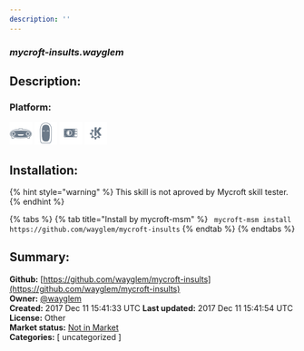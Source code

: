 ```yaml
---
description: ''
---
```


### _mycroft-insults.wayglem_  
## Description:  
  
  
  
### Platform:  
 ![Mark I](../.gitbook/assets/mark-1-icon.png)  ![Mark II](../.gitbook/assets/mark-2-icon.png)  ![Picroft](../.gitbook/assets/picroft-icon.png)  ![plasmoid](../.gitbook/assets/kde.png)   
## Installation:  
{% hint style="warning" %}
This skill is not aproved by Mycroft skill tester.
{% endhint %}
    
{% tabs %}
{% tab title="Install by mycroft-msm" %}
``` mycroft-msm install https://github.com/wayglem/mycroft-insults```
{% endtab %}
  {% endtabs %}
    
## Summary:  
**Github:** [https://github.com/wayglem/mycroft-insults](https://github.com/wayglem/mycroft-insults)  
**Owner:** [@wayglem](https://github.com/wayglem)  
**Created:** 2017 Dec 11 15:41:33 UTC  **Last updated:** 2017 Dec 11 15:41:54 UTC  
**License:** Other  
**Market status:** [Not in Market](https://market.mycroft.ai/skill/)  
**Categories:** [ uncategorized ]   
